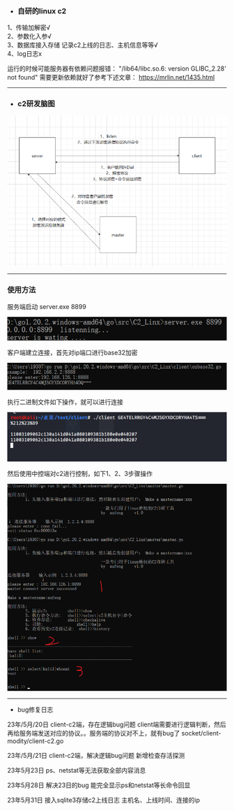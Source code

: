 - ### 自研的linux c2
1、传输加解密√<br> 
2、参数化入参√<br>
3、数据库接入存储 记录c2上线的日志、主机信息等等√<br>
4、log日志x

运行的时候可能服务器有依赖问题报错： "/lib64/libc.so.6: version GLIBC_2.28' not found"
需要更新依赖就好了参考下述文章：   https://mrlin.net/1435.html

----------------

- ### c2研发脑图

![c2研发脑图](/png/1.png)

---------------------------------------


### 使用方法
服务端启动
server.exe 8899

![](/png/2.png)

客户端建立连接，首先对ip端口进行base32加密

![](/png/3.png)


执行二进制文件如下操作，就可以进行连接

![](/png/4.png)


然后使用中控端对c2进行控制，如下1、2、3步骤操作

![](/png/5.png)




---------------------------------------


- bug修复日志

23年/5月/20日 client-c2端，存在逻辑bug问题
client端需要进行逻辑判断，然后再给服务端发送对应的协议。。服务端的协议对不上，就有bug了
socket/client-modity/client-c2.go

23年/5月/21日 client-c2端，解决逻辑bug问题 新增检查存活探测

23年5月23日  ps、netstat等无法获取全部内容消息

23年5月28日 解决23日的bug
能完全显示ps和netstat等长命令回显


23年5月31日 接入sqlite3存储c2上线日志
主机名、上线时间、连接的ip
